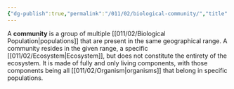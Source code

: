 ```yaml
---
{"dg-publish":true,"permalink":"/011/02/biological-community/","title":"Community (Biology)","tags":["BIOL305","BIOL412","BIOL422"],"noteIcon":"1","created":"2024-10-19T20:27:19.018-07:00","updated":"2024-10-03T22:39:15.973-07:00"}
---
```


A **community** is a group of multiple [[011/02/Biological Population\|populations]] that are present in the same geographical range. A community resides in the given range, a specific [[011/02/Ecosystem\|Ecosystem]], but does not constitute the entirety of the ecosystem. It is made of fully and only living components, with those components being all [[011/02/Organism\|organisms]] that belong in specific populations.